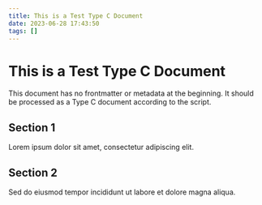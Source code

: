 ```yaml
---
title: This is a Test Type C Document
date: 2023-06-28 17:43:50
tags: []
---
```

# This is a Test Type C Document

This document has no frontmatter or metadata at the beginning.
It should be processed as a Type C document according to the script.

## Section 1

Lorem ipsum dolor sit amet, consectetur adipiscing elit.

## Section 2

Sed do eiusmod tempor incididunt ut labore et dolore magna aliqua.